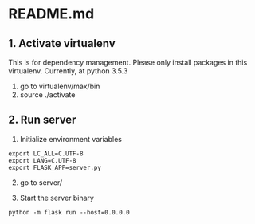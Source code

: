 # README.md

## 1. Activate virtualenv

This is for dependency management. Please only install packages in this virtualenv. Currently, at python 3.5.3

1. go to virtualenv/max/bin
2. source ./activate


## 2. Run server

1. Initialize environment variables
```
export LC_ALL=C.UTF-8
export LANG=C.UTF-8
export FLASK_APP=server.py
```

2. go to server/

3. Start the server binary 
```
python -m flask run --host=0.0.0.0
```

